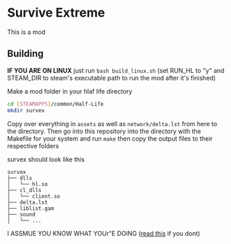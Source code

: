 # Survive Extreme

This is a mod

## Building

**IF YOU ARE ON LINUX** just run `bash build_linux.sh` (set RUN_HL to "y" and STEAM_DIR to steam's executable path to run the mod after it's finished)

Make a mod folder in your hlaf life directory

```sh
cd [STEAMAPPS]/common/Half-Life
mkdir survex
```

Copy over everything in `assets` as well as `network/delta.lst` from here to the directory. Then go into this repository into the directory with the Makefile for your system and run `make` then copy the output files to their respective folders

survex should look like this

```
survex
├── dlls
│   └── hl.so
├── cl_dlls
│   └── client.so
├── delta.lst
├── liblist.gam
├── sound
│   └── ...
```

I ASSMUE YOU KNOW WHAT YOUr"E DOING ([read this](https://twhl.info/wiki/page/Half-Life_Programming_-_Getting_Started) if you dont)
